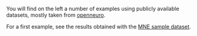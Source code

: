 You will find on the left a number of examples using publicly available
datasets, mostly taken from [openneuro](https://openneuro.org).

For a first example, see the results obtained with the [MNE sample dataset](ds000248.html).
